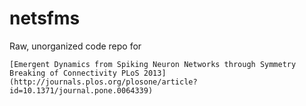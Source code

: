 # netsfms

Raw, unorganized code repo for

    [Emergent Dynamics from Spiking Neuron Networks through Symmetry Breaking of Connectivity PLoS 2013](http://journals.plos.org/plosone/article?id=10.1371/journal.pone.0064339)